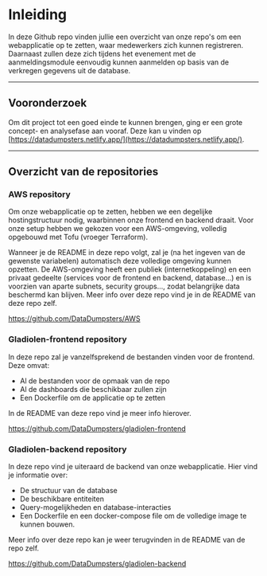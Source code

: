 # Inleiding

In deze Github repo vinden jullie een overzicht van onze repo's om een webapplicatie op te zetten, waar medewerkers zich kunnen registreren. Daarnaast zullen deze zich tijdens het evenement met de aanmeldingsmodule eenvoudig kunnen aanmelden op basis van de verkregen gegevens uit de database.

---

## Vooronderzoek

Om dit project tot een goed einde te kunnen brengen, ging er een grote concept- en analysefase aan vooraf. Deze kan u vinden op [https://datadumpsters.netlify.app/](https://datadumpsters.netlify.app/).

---

## Overzicht van de repositories

### AWS repository

Om onze webapplicatie op te zetten, hebben we een degelijke hostingstructuur nodig, waarbinnen onze frontend en backend draait. Voor onze setup hebben we gekozen voor een AWS-omgeving, volledig opgebouwd met Tofu (vroeger Terraform). 

Wanneer je de README in deze repo volgt, zal je (na het ingeven van de gewenste variabelen) automatisch deze volledige omgeving kunnen opzetten. De AWS-omgeving heeft een publiek (internetkoppeling) en een privaat gedeelte (services voor de frontend en backend, database...) en is voorzien van aparte subnets, security groups..., zodat belangrijke data beschermd kan blijven. Meer info over deze repo vind je in de README van deze repo zelf.

https://github.com/DataDumpsters/AWS

### Gladiolen-frontend repository

In deze repo zal je vanzelfsprekend de bestanden vinden voor de frontend. Deze omvat:

- Al de bestanden voor de opmaak van de repo
- Al de dashboards die beschikbaar zullen zijn
- Een Dockerfile om de applicatie op te zetten

In de README van deze repo vind je meer info hierover.

https://github.com/DataDumpsters/gladiolen-frontend

### Gladiolen-backend repository

In deze repo vind je uiteraard de backend van onze webapplicatie. Hier vind je informatie over:

- De structuur van de database
- De beschikbare entiteiten
- Query-mogelijkheden en database-interacties
- Een Dockerfile en een docker-compose file om de volledige image te kunnen bouwen.

Meer info over deze repo kan je weer terugvinden in de README van de repo zelf.

https://github.com/DataDumpsters/gladiolen-backend

